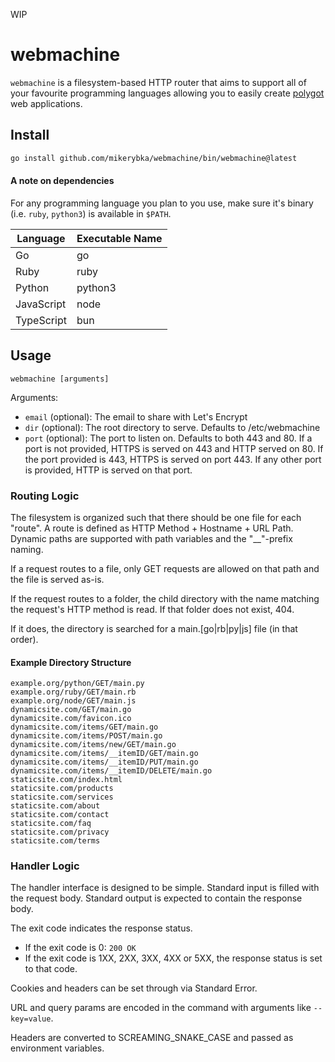 WIP

# webmachine

`webmachine` is a filesystem-based HTTP router that aims to support all of your favourite programming languages allowing you to easily create [polygot](https://en.wikipedia.org/wiki/Polyglot_(computing)) web applications.

## Install

<!-- ### Via Go Toolchain -->
```bash
go install github.com/mikerybka/webmachine/bin/webmachine@latest
```

#### A note on dependencies

For any programming language you plan to you use, make sure it's binary (i.e. `ruby`, `python3`) is available in `$PATH`.

| Language | Executable Name |
| --- | --- |
| Go | go |
| Ruby | ruby |
| Python | python3 |
| JavaScript | node |
| TypeScript | bun |

## Usage

```
webmachine [arguments]
```

Arguments:
- `email` (optional): The email to share with Let's Encrypt
- `dir` (optional): The root directory to serve. Defaults to /etc/webmachine
- `port` (optional): The port to listen on. Defaults to both 443 and 80. If a port is not provided, HTTPS is served on 443 and HTTP served on 80. If the port provided is 443, HTTPS is served on port 443. If any other port is provided, HTTP is served on that port.
<!-- - `dev` (optional): Boolean. If provided, run the dev server. -->

### Routing Logic

The filesystem is organized such that there should be one file for each "route".
A route is defined as HTTP Method + Hostname + URL Path.
Dynamic paths are supported with path variables and the "__"-prefix naming.

If a request routes to a file, only GET requests are allowed on that path and the file is served as-is.

If the request routes to a folder, the child directory with the name matching the request's HTTP method is read.
If that folder does not exist, 404.

If it does, the directory is searched for a main.[go|rb|py|js] file (in that order).

#### Example Directory Structure

```
example.org/python/GET/main.py
example.org/ruby/GET/main.rb
example.org/node/GET/main.js
dynamicsite.com/GET/main.go
dynamicsite.com/favicon.ico
dynamicsite.com/items/GET/main.go
dynamicsite.com/items/POST/main.go
dynamicsite.com/items/new/GET/main.go
dynamicsite.com/items/__itemID/GET/main.go
dynamicsite.com/items/__itemID/PUT/main.go
dynamicsite.com/items/__itemID/DELETE/main.go
staticsite.com/index.html
staticsite.com/products
staticsite.com/services
staticsite.com/about
staticsite.com/contact
staticsite.com/faq
staticsite.com/privacy
staticsite.com/terms
```

### Handler Logic

The handler interface is designed to be simple.
Standard input is filled with the request body.
Standard output is expected to contain the response body.

The exit code indicates the response status.
- If the exit code is 0: `200 OK`
- If the exit code is 1XX, 2XX, 3XX, 4XX or 5XX, the response status is set to that code.

Cookies and headers can be set through via Standard Error.

URL and query params are encoded in the command with arguments like `--key=value`.

Headers are converted to SCREAMING_SNAKE_CASE and passed as environment variables.
